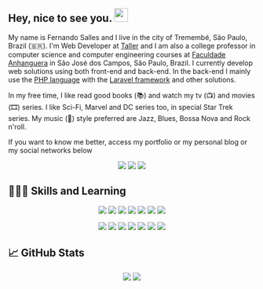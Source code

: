 <h2> Hey, nice to see you. <img src="https://github.com/fsclaro/fsclaro/blob/master/wave.gif" width="28px"></h2>

My name is Fernando Salles and I live in the city of Tremembé, São Paulo, Brazil (🇧🇷). I'm Web Developer at [Taller](https://www.taller.net.br) and I am also a college professor in computer science and computer engineering courses at [Faculdade Anhanguera](https://www.anhanguera.com) in São José dos Campos, São Paulo, Brazil. I currently develop web solutions using both front-end and back-end. In the back-end I mainly use the [PHP language](https://www.php.net) with the [Laravel framework](https://www.laravel.com) and other solutions. 

In my free time, I like read good books (📚) and watch my tv (📺) and movies (🎞️) series. I like Sci-Fi, Marvel and DC series too, in special Star Trek series. My music (🎵) style preferred are Jazz, Blues, Bossa Nova and Rock n'roll.

If you want to know me better, access my portfolio or my personal blog or my social networks below

<p align="center">
<img src="https://img.shields.io/badge/Blog-Studio-blue">
<img src="https://img.shields.io/badge/Portfolio-My%20Digital%20Home-green">
<img src="https://img.shields.io/badge/-Twitter-1ca0f1?style=flat-square&labelColor=1ca0f1&logo=twitter&logoColor=white&link=https://twitter.com/fsclaro">
<img"center" src="https://img.shields.io/badge/-LinkedIn-blue?style=flat-square&logo=Linkedin&logoColor=white&link=https://www.linkedin.com/in/nandosalles">
</a>


## 🧑🏻‍💻 Skills and Learning
<p align="center">
<img src="https://img.shields.io/badge/javascript%20-%23323330.svg?&style=flat&logo=javascript&logoColor=%23F7DF1E"/> 
<img src="https://img.shields.io/badge/html5%20-%23E34F26.svg?&style=flat&logo=html5&logoColor=white"/> 
<img src="https://img.shields.io/badge/css3%20-%231572B6.svg?&style=flat&logo=css3&logoColor=white"/> 
<img src="https://img.shields.io/badge/php-%23777BB4.svg?&style=flat&logo=php&logoColor=white"/> 
<img src="https://img.shields.io/badge/markdown-%23000000.svg?&style=flat&logo=markdown&logoColor=white"/> 
<img src="https://img.shields.io/badge/shell_script%20-%23121011.svg?&style=flat&logo=gnu-bash&logoColor=white"/> 
<img src="https://img.shields.io/badge/vuejs%20-%2335495e.svg?&style=flat&logo=vue.js&logoColor=%234FC08D"/> 
</p>

<p align="center">
<img src="https://img.shields.io/badge/bootstrap%20-%23563D7C.svg?&style=flat&logo=bootstrap&logoColor=white"/> 
<img src="https://img.shields.io/badge/laravel%20-%23FF2D20.svg?&style=flat&logo=laravel&logoColor=white"/> 
<img src="https://img.shields.io/badge/jquery%20-%230769AD.svg?&style=flat&logo=jquery&logoColor=white"/> 
<img src="https://img.shields.io/badge/git%20-%23F05033.svg?&style=flat&logo=git&logoColor=white"/> 
<img src="https://img.shields.io/badge/github%20-%23121011.svg?&style=flat&logo=github&logoColor=white"/> 
<img src="https://img.shields.io/badge/apache%20-%23D42029.svg?&style=flat&logo=apache&logoColor=white"/> 
<img src="https://img.shields.io/badge/mysql-%2300f.svg?&style=flat&logo=mysql&logoColor=white"/>
</p>

## :chart_with_upwards_trend: GitHub Stats
<p align="center">
<img align="center" src="https://github-readme-stats.vercel.app/api?username=fsclaro&show_icons=true&include_all_commits&count_private=true&theme=radical" />
<img align="center" src="https://github-readme-stats.vercel.app/api/top-langs/?username=fsclaro&layout=compact&theme=radical" />
</p>
